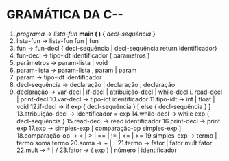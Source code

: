 # GRAMÁTICA DA C--
1. *programa* → *lista-fun* **main ( ) {** *decl-sequência* **}**
2. lista-fun → lista-fun fun | fun
3. fun → fun-decl { decl-sequência | decl-sequência return identificador}
4. fun-decl → tipo-idt identificador ( parametros )
5. parâmetros → param-lista | void
6. param-lista → param-lista , param | param
7. param → tipo-idt identificador
8. decl-sequência → declaração | declaração ; declaração
9. declaração → var-decl | if-decl | atribuição-decl | while-decl
i. read-decl | print-decl
10.var-decl → tipo-idt identificador
11.tipo-idt → int | float | void
12.if-decl → if exp { decl-sequência } [ else { decl-sequência } ]
13.atribuição-decl → identificador = exp
14.while-decl → while exp { decl-sequência }
15.read-decl → read identificador
16.print-decl → print exp
17.exp → simples-exp [ comparação-op simples-exp ]
18.comparação-op → < | > | == | != | <= | >=
19.simples-exp → termo | termo soma termo
20.soma → + | -
21.termo → fator | fator mult fator
22.mult → * | /
23.fator → ( exp ) | número | identificador
